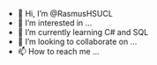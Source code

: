 - 👋 Hi, I’m @RasmusHSUCL
- 👀 I’m interested in ...
- 🌱 I’m currently learning C# and SQL
- 💞️ I’m looking to collaborate on ...
- 📫 How to reach me ...

<!---
RasmusHSUCL/RasmusHSUCL is a ✨ special ✨ repository because its `README.md` (this file) appears on your GitHub profile.
You can click the Preview link to take a look at your changes.
--->
